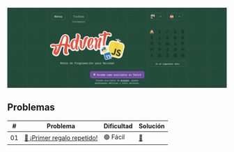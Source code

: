 !["HERO"](./assets/images/adventjs.webp)

## Problemas

| #   | Problema                                     | Dificultad | Solución                      |
| --- | -------------------------------------------- | ---------- | ----------------------------- |
| 01  | [🎁 ¡Primer regalo repetido!](./src/2024/01) | 🟢 Fácil   | [📝](./src/2024/01/README.md) |

